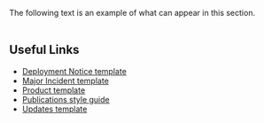 The following text is an example of what can appear in this section.
<br></br>

## Useful Links
- <a href="https://wiki.digitalglobe.com/display/ISDECS/Deployment+Notice+Template">Deployment Notice template</a>
- <a href="https://wiki.digitalglobe.com/display/ISDECS/Major+Incident+Template">Major Incident template</a>
- <a href="https://wiki.digitalglobe.com/display/ISDECS/Product+Documentation+Template">Product template</a>
- <a href="https://wiki.digitalglobe.com/display/ISDECS/Publications">Publications style guide</a>
- <a href="https://wiki.digitalglobe.com/display/ISDECS/Product+Updates+Template">Updates template</a>

